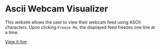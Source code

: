 # Ascii Webcam Visualizer

This website allows the user to view their webcam feed using ASCII characters. Upon clicking `Freeze Me`, the displayed feed freezes one line at a time.

[View it live](https://athuler.github.io/AsciiWebcamVisualizer/)

